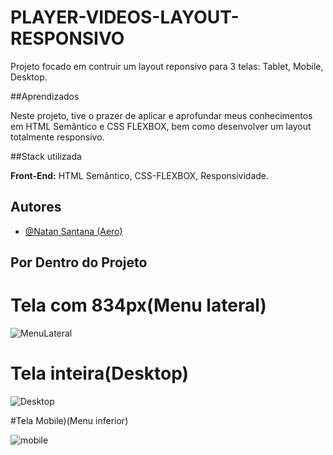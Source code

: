 # PLAYER-VIDEOS-LAYOUT-RESPONSIVO

 Projeto  focado em contruir um layout reponsivo para 3 telas: Tablet, Mobile, Desktop.

 ##Aprendizados

 Neste projeto, tive o prazer de aplicar e aprofundar meus conhecimentos em HTML Semântico e CSS FLEXBOX, bem como desenvolver um layout totalmente responsivo.

 ##Stack utilizada

 **Front-End:** HTML Semântico, CSS-FLEXBOX, Responsividade.

 ## Autores
- [@Natan Santana (Aero)](https://github.com/Natandso)



## Por Dentro do Projeto

# Tela com 834px(Menu lateral)
![MenuLateral](https://github.com/user-attachments/assets/9b4b8e4a-1deb-480d-9c4e-ea0554418183)


# Tela inteira(Desktop)

![Desktop](https://github.com/user-attachments/assets/8118f3ce-ff48-4f80-a978-5e9ed1ddba4f)

#Tela Mobile)(Menu inferior)

![mobile](https://github.com/user-attachments/assets/7b4ff016-1b65-4416-8e65-a8d829bc7585)






